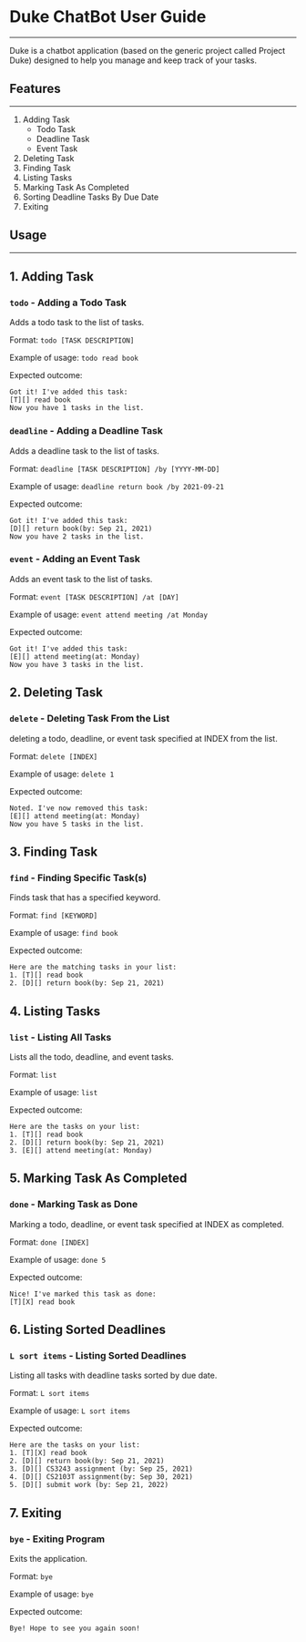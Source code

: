 # Duke ChatBot User Guide
***
Duke is a chatbot application (based on the generic project called Project Duke) designed to help you manage and keep track of your tasks.

## Features 
***
1. Adding Task
   - Todo Task
   - Deadline Task
   - Event Task
2. Deleting Task
3. Finding Task
4. Listing Tasks
5. Marking Task As Completed
6. Sorting Deadline Tasks By Due Date
7. Exiting

## Usage
***

## 1. Adding Task
### `todo` - Adding a Todo Task

Adds a todo task to the list of tasks. 

Format: `todo [TASK DESCRIPTION]`

Example of usage: `todo read book`

Expected outcome: 
```
Got it! I've added this task:
[T][] read book
Now you have 1 tasks in the list.
```
### `deadline` - Adding a Deadline Task

Adds a deadline task to the list of tasks.

Format: `deadline [TASK DESCRIPTION] /by [YYYY-MM-DD]`

Example of usage: `deadline return book /by 2021-09-21`

Expected outcome:
```
Got it! I've added this task:
[D][] return book(by: Sep 21, 2021)
Now you have 2 tasks in the list.
```
### `event` - Adding an Event Task

Adds an event task to the list of tasks.

Format: `event [TASK DESCRIPTION] /at [DAY]`

Example of usage: `event attend meeting /at Monday`

Expected outcome:
```
Got it! I've added this task:
[E][] attend meeting(at: Monday)
Now you have 3 tasks in the list.
```
## 2. Deleting Task
### `delete` - Deleting Task From the List

deleting a todo, deadline, or event task specified at INDEX from the list.

Format: `delete [INDEX]`

Example of usage: `delete 1`


Expected outcome:
```
Noted. I've now removed this task:
[E][] attend meeting(at: Monday)                 
Now you have 5 tasks in the list.
```

## 3. Finding Task
### `find` - Finding Specific Task(s)

Finds task that has a specified keyword.

Format: `find [KEYWORD]`

Example of usage: `find book`

Expected outcome:
```
Here are the matching tasks in your list:
1. [T][] read book
2. [D][] return book(by: Sep 21, 2021)
```
## 4. Listing Tasks
### `list` - Listing All Tasks

Lists all the todo, deadline, and event tasks.

Format: `list`

Example of usage: `list`

Expected outcome:
```
Here are the tasks on your list:
1. [T][] read book
2. [D][] return book(by: Sep 21, 2021)
3. [E][] attend meeting(at: Monday)
```
## 5. Marking Task As Completed
### `done` - Marking Task as Done

Marking a todo, deadline, or event task specified at INDEX as completed.

Format: `done [INDEX]`

Example of usage: `done 5 `

Expected outcome:
```
Nice! I've marked this task as done:
[T][X] read book
```

## 6. Listing Sorted Deadlines
### `L sort items` - Listing Sorted Deadlines

Listing all tasks with deadline tasks sorted by due date.

Format: `L sort items`

Example of usage: `L sort items `

Expected outcome:
```
Here are the tasks on your list:
1. [T][X] read book
2. [D][] return book(by: Sep 21, 2021)
3. [D][] CS3243 assignment (by: Sep 25, 2021)
4. [D][] CS2103T assignment(by: Sep 30, 2021)
5. [D][] submit work (by: Sep 21, 2022)
```
## 7. Exiting
### `bye` - Exiting Program

Exits the application. 

Format: `bye`

Example of usage: `bye`

Expected outcome:
```
Bye! Hope to see you again soon!
```